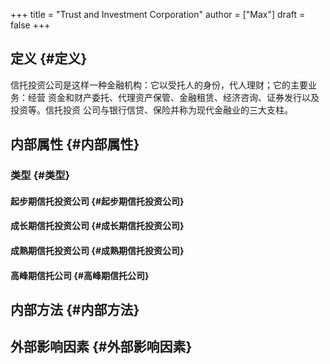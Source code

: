 +++
title = "Trust and Investment Corporation"
author = ["Max"]
draft = false
+++

## 定义 {#定义}

信托投资公司是这样一种金融机构：它以受托人的身份，代人理财；它的主要业务：经营
资金和财产委托、代理资产保管、金融租赁、经济咨询、证券发行以及投资等。信托投资
公司与银行信贷、保险并称为现代金融业的三大支柱。


## 内部属性 {#内部属性}


### 类型 {#类型}


#### 起步期信托投资公司 {#起步期信托投资公司}


#### 成长期信托投资公司 {#成长期信托投资公司}


#### 成熟期信托投资公司 {#成熟期信托投资公司}


#### 高峰期信托公司 {#高峰期信托公司}


## 内部方法 {#内部方法}


## 外部影响因素 {#外部影响因素}
